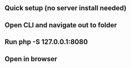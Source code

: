 ## Quick setup (no server install needed)

## Open CLI and navigate out to folder
## Run php -S 127.0.0.1:8080
## Open in browser